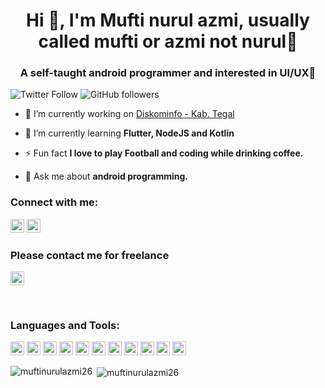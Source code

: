 <h1 align="center">Hi 👋, I'm Mufti nurul azmi, usually called mufti or azmi not nurul🤪</h1>
<h3 align="center">A self-taught android programmer and interested in UI/UX🥰</h3>

![Twitter Follow](https://img.shields.io/twitter/follow/muftinurulazmi?label=muftinurulazmi&logo=twitter&style=for-the-badge)
![GitHub followers](https://img.shields.io/github/followers/muftinurulazmi26?logo=GitHub&style=for-the-badge)

- 🔭 I’m currently working on [Diskominfo - Kab. Tegal](https://kominfo.tegalkab.go.id/)

- 🌱 I’m currently learning **Flutter, NodeJS and Kotlin**

- ⚡ Fun fact **I love to play Football and coding while drinking coffee.**

- 💬 Ask me about **android programming.**

### Connect with me:

<a href="https://twitter.com/muftinurulazmi" target="blank"><img src="https://cdn.jsdelivr.net/npm/simple-icons@3.0.1/icons/twitter.svg" alt="muftinurulazmi" height="22" width="22" /></a>
<a href="https://www.linkedin.com/in/mufti-nurul-azmi-698496142/" target="blank"><img src="https://cdn.jsdelivr.net/npm/simple-icons@3.0.1/icons/linkedin.svg" alt="mufti-nurul-azmi" height="22" width="22" /></a>

### Please contact me for freelance

<a href="https://www.instagram.com/mufti_nuru" target="blank"><img src="https://cdn.jsdelivr.net/npm/simple-icons@3.0.1/icons/instagram.svg" alt="muftinurulazmi" height="22" width="22" /></a>

<br />

### Languages and Tools:

<p align="left"><img src="https://www.vectorlogo.zone/logos/dartlang/dartlang-icon.svg" alt="dart" width="22" height="22"/> 
<img src="https://www.vectorlogo.zone/logos/figma/figma-icon.svg" alt="figma" width="22" height="22"/>
<img src="https://www.vectorlogo.zone/logos/firebase/firebase-icon.svg" alt="firebase" width="22" height="22"/>
<img src="https://www.vectorlogo.zone/logos/flutterio/flutterio-icon.svg" alt="flutter" width="22" height="22"/>
<img src="https://www.vectorlogo.zone/logos/git-scm/git-scm-icon.svg" alt="git" width="22" height="22"/>
<img src="https://www.vectorlogo.zone/logos/android/android-official.svg" alt="android" width="22" height="22"/>
<img src="https://www.vectorlogo.zone/logos/kotlinlang/kotlinlang-icon.svg" alt="sketch" width="22" height="22"/>
<img src="https://www.vectorlogo.zone/logos/java/java-vertical.svg" alt="java" width="22" height="22"/>
<img src="https://www.vectorlogo.zone/logos/swift/swift-icon.svg" alt="swift" width="22" height="22"/>
<img src="https://www.vectorlogo.zone/logos/sqlite/sqlite-icon.svg" alt="sqlite" width="22" height="22"/>
<img src="https://www.vectorlogo.zone/logos/mysql/mysql-official.svg" alt="mysql" width="22" height="22"/></p>

<p><img align="left" src="https://github-readme-stats.vercel.app/api/top-langs/?username=muftinurulazmi26&layout=compact&hide=html" alt="muftinurulazmi26" /></p>

<p>&nbsp;<img align="center" src="https://github-readme-stats.vercel.app/api?username=muftinurulazmi26&show_icons=true" alt="muftinurulazmi26" /></p>

